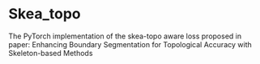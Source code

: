 # Skea_topo
The PyTorch implementation of the skea-topo aware loss proposed in paper: Enhancing Boundary Segmentation for Topological Accuracy with Skeleton-based Methods
